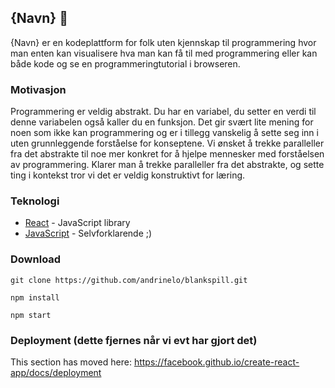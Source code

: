 ## {Navn} 🚀

{Navn} er en kodeplattform for folk uten kjennskap til programmering hvor man enten kan visualisere hva man kan få til med programmering eller kan både kode og se en programmeringtutorial i browseren.

### Motivasjon

Programmering er veldig abstrakt. Du har en variabel, du setter en verdi til denne variabelen også kaller du en funksjon. Det gir svært lite mening for noen som ikke kan programmering og er i tillegg vanskelig å sette seg inn i uten grunnleggende forståelse for konseptene. Vi ønsket å trekke paralleller fra det abstrakte til noe mer konkret for å hjelpe mennesker med forståelsen av programmering. Klarer man å trekke paralleller fra det abstrakte, og sette ting i kontekst tror vi det er veldig konstruktivt for læring. 

### Teknologi
<ul>
<li><a href="https://reactjs.org/" rel="nofollow">React</a> - JavaScript library</li>
<li><a href="https://www.javascript.com/" rel="nofollow">JavaScript</a> - Selvforklarende ;) </li>
</ul>

### Download
 `git clone https://github.com/andrinelo/blankspill.git` 
 
 `npm install`
 
 `npm start` 

### Deployment (dette fjernes når vi evt har gjort det)

This section has moved here: https://facebook.github.io/create-react-app/docs/deployment


